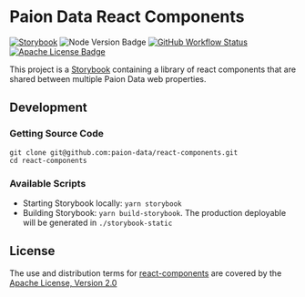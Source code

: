 # Paion Data React Components

[![Storybook][Storybook Badge]](https://ui.paion-data.com/)
![Node Version Badge]
[![GitHub Workflow Status]][GitHub Workflow URL]
[![Apache License Badge]][Apache License, Version 2.0]

This project is a [Storybook](https://storybook.js.org/) containing a library of react components that are shared between multiple Paion Data web
properties.

## Development

### Getting Source Code

```console
git clone git@github.com:paion-data/react-components.git
cd react-components
```

### Available Scripts

- Starting Storybook locally: `yarn storybook`
- Building Storybook: `yarn build-storybook`. The production deployable will be generated in `./storybook-static`

## License

The use and distribution terms for [react-components]() are covered by the [Apache License, Version 2.0]

[Apache License Badge]: https://img.shields.io/badge/Apache%202.0-F25910.svg?style=for-the-badge&logo=Apache&logoColor=white
[Apache License, Version 2.0]: https://www.apache.org/licenses/LICENSE-2.0
[Create React App]: https://create-react-app.dev/
[GitHub templates]: https://docs.github.com/en/repositories/creating-and-managing-repositories/creating-a-template-repository#about-template-repositories
[GitHub Workflow Status]: https://img.shields.io/github/actions/workflow/status/paion-data/react-components/ci-cd.yaml?branch=master&logo=github&style=for-the-badge
[GitHub Workflow URL]: https://github.com/paion-data/react-components/actions/workflows/ci-cd.yaml
[Node Version Badge]: https://img.shields.io/badge/NODE-18-339933?logo=Node.js&logoColor=white&labelColor=66cc33&style=for-the-badge
[Storybook Badge]: https://img.shields.io/badge/Storybook-FF4785?logo=storybook&logoColor=white&style=for-the-badge
